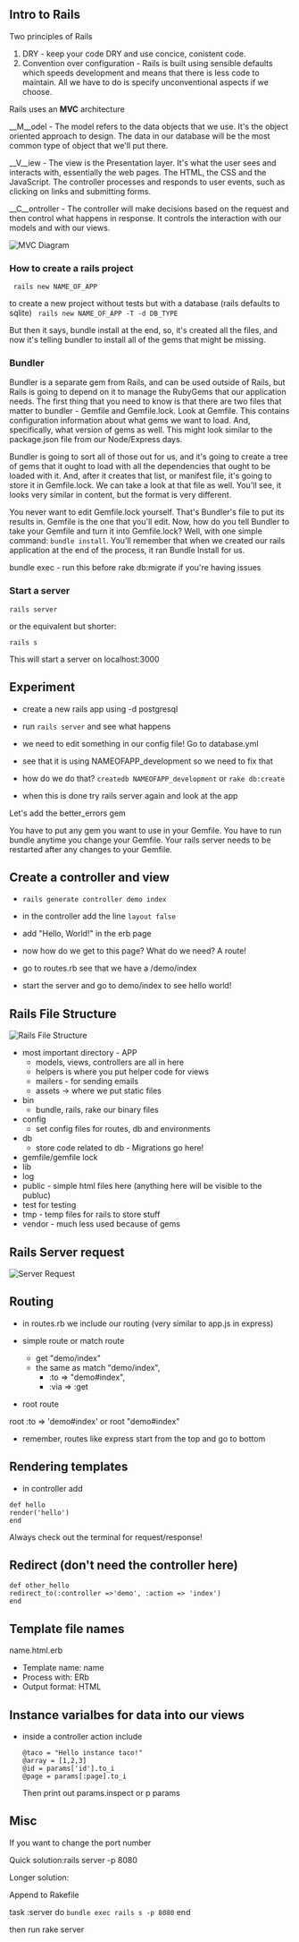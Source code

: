## Intro to Rails

Two principles of Rails

1. DRY - keep your code DRY and use concice, conistent code.
2. Convention over configuration - Rails is built using sensible defaults which speeds development and means that there is less code to maintain. All we have to do is specify unconventional aspects if we choose.

Rails uses an __MVC__ architecture

__M__odel - The model refers to the data objects that we use. It's the object oriented approach to design. The data in our database will be the most common type of object that we'll put there.

__V__iew - The view is the Presentation layer. It's what the user sees and interacts with, essentially the web pages. The HTML, the CSS and the JavaScript. The controller processes and responds to user events, such as clicking on links and submitting forms. 

__C__ontroller - The controller will make decisions based on the request and then control what happens in response. It controls the interaction with our models and with our views. 

![MVC Diagram](http://i.ytimg.com/vi/3mQjtk2YDkM/0.jpg)

### How to create a rails project

``` rails new NAME_OF_APP```

to create a new project without tests but with a database (rails defaults to sqlite)
``` rails new NAME_OF_APP -T -d DB_TYPE```

But then it says, bundle install at the end, so, it's created all the files, and now it's telling bundler to install all of the gems that might be missing. 

### Bundler

Bundler is a separate gem from Rails, and can be used outside of
Rails, but Rails is going to depend on it to manage the RubyGems that
our application needs. The first thing that you need to know is that
there are two files that matter to bundler - Gemfile and Gemfile.lock.
Look at Gemfile. This contains configuration information about what
gems we want to load. And, specifically, what version of gems as well.
This might look similar to the package.json file from our Node/Express
days.

Bundler is going to sort all of those out for us, and it's going to
create a tree of gems that it ought to load with all the dependencies
that ought to be loaded with it. And, after it creates that list, or
manifest file, it's going to store it in Gemfile.lock. We can take a
look at that file as well. You'll see, it looks very similar in
content, but the format is very different.

You never want to edit Gemfile.lock yourself. That's Bundler's file to
put its results in. Gemfile is the one that you'll edit. Now, how do
you tell Bundler to take your Gemfile and turn it into Gemfile.lock?
Well, with one simple command: `bundle install`. You'll remember that
when we created our rails application at the end of the process, it
ran Bundle Install for us.


bundle exec - run this before rake db:migrate if you're having issues

### Start a server

`rails server`

or the equivalent but shorter:

`rails s`

This will start a server on localhost:3000

## Experiment

- create a new rails app using -d postgresql
- run `rails server` and see what happens

- we need to edit something in our config file! Go to database.yml
- see that it is using NAMEOFAPP_development so we need to fix that
- how do we do that? `createdb NAMEOFAPP_development` or `rake db:create`

- when this is done try rails server again and look at the app

Let's add the better_errors gem

You have to put any gem you want to use in your Gemfile. You have to run bundle anytime you change your Gemfile. Your rails server needs to be restarted after any changes to your Gemfile.

## Create a controller and view

- `rails generate controller demo index`
- in the controller add the line `layout false`
- add "Hello, World!" in the erb page

- now how do we get to this page? What do we need? A route!
- go to routes.rb see that we have a /demo/index
- start the server and go to demo/index to see hello world!

## Rails File Structure

![Rails File Structure](http://i.imgur.com/whOL4DQ.png)

- most important directory - APP
	- models, views, controllers are all in here
	- helpers is where you put helper code for views
	- mailers - for sending emails
	- assets -> where we put static files
- bin 
	- bundle, rails, rake our binary files
- config
	- set config files for routes, db and environments
- db
	- store code related to db - Migrations go here!
- gemfile/gemfile lock
- lib 
- log
- public - simple html files here (anything here will be visible to the publuc)
- test for testing
- tmp - temp files for rails to store stuff
- vendor - much less used because of gems

## Rails Server request 

![Server Request](http://media.tumblr.com/tumblr_lowzw43lfd1qjrbah.png)

## Routing

- in routes.rb we include our routing (very similar to app.js in express)

- simple route or match route
	- get "demo/index"
	- the same as match "demo/index", 
		- :to => "demo#index",
		- :via => :get

- root route

root :to => 'demo#index'
or 
root "demo#index"

- remember, routes like express start from the top and go to bottom

## Rendering templates

- in controller add 

```
def hello
render('hello')
end
```
Always check out the terminal for request/response!

## Redirect (don't need the controller here)

```
def other_hello
redirect_to(:controller =>'demo', :action => 'index')
end
```

## Template file names

name.html.erb

- Template name: name
- Process with: ERb
- Output format: HTML

## Instance varialbes for data into our views

- inside a controller action include
	```
	@taco = "Hello instance taco!"
	@array = [1,2,3]
	@id = params['id'].to_i
	@page = params[:page].to_i
	```

	Then print out params.inspect
	or p params


## Misc

If you want to change the port number

Quick solution:rails server -p 8080

Longer solution: 

Append to Rakefile

task :server do
  `bundle exec rails s -p 8080`
end

then run rake server
  











